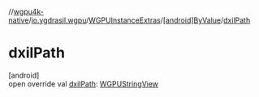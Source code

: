 //[wgpu4k-native](../../../../index.md)/[io.ygdrasil.wgpu](../../index.md)/[WGPUInstanceExtras](../index.md)/[[android]ByValue](index.md)/[dxilPath](dxil-path.md)

# dxilPath

[android]\
open override val [dxilPath](dxil-path.md): [WGPUStringView](../../-w-g-p-u-string-view/index.md)